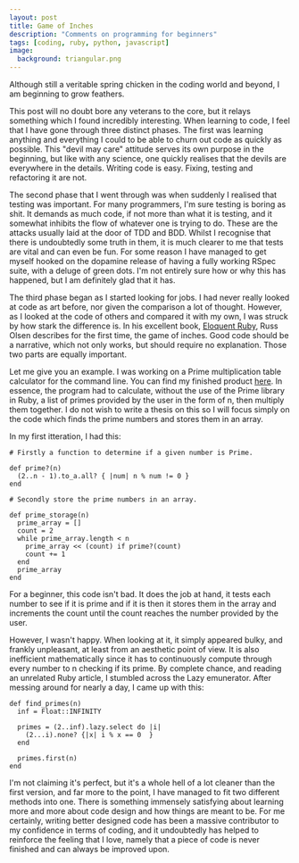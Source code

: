 ```yaml
---
layout: post
title: Game of Inches
description: "Comments on programming for beginners"
tags: [coding, ruby, python, javascript]
image:
  background: triangular.png
---
```


Although still a veritable spring chicken in the coding world and beyond, I am beginning to grow feathers.

This post will no doubt bore any veterans to the core, but it relays something which I found incredibly interesting. When learning to code, I feel that I have gone through three distinct phases. The first was learning anything and everything I could to be able to churn out code as quickly as possible. This "devil may care" attitude serves its own purpose in the beginning, but like with any science, one quickly realises that the devils are everywhere in the details. Writing code is easy. Fixing, testing and refactoring it are not. 

The second phase that I went through was when suddenly I realised that testing was important. For many programmers, I'm sure testing is boring as shit. It demands as much code, if not more than what it is testing, and it somewhat inhibits the flow of whatever one is trying to do. These are the attacks usually laid at the door of TDD and BDD. Whilst I recognise that there is undoubtedly some truth in them, it is much clearer to me that tests are vital and can even be fun. For some reason I have managed to get myself hooked on the dopamine release of having a fully working RSpec suite, with a deluge of green dots. I'm not entirely sure how or why this has happened, but I am definitely glad that it has.

The third phase began as I started looking for jobs. I had never really looked at code as art before, nor given the comparison a lot of thought. However, as I looked at the code of others and compared it with my own, I was struck by how stark the difference is. In his excellent book, [Eloquent Ruby](http://www.amazon.co.uk/Eloquent-Ruby-Addison-Wesley-Professional/dp/0321584104), Russ Olsen describes for the first time, the game of inches. Good code should be a narrative, which not only works, but should require no explanation. Those two parts are equally important. 

Let me give you an example. I was working on a Prime multiplication table calculator for the command line. You can find my finished product [here](https://github.com/askl56/PrimeTime). In essence, the program had to calculate, without the use of the Prime library in Ruby, a list of primes provided by the user in the form of n, then multiply them together. I do not wish to write a thesis on this so I will focus simply on the code which finds the prime numbers and stores them in an array.

In my first itteration, I had this:

```
# Firstly a function to determine if a given number is Prime.

def prime?(n)
  (2..n - 1).to_a.all? { |num| n % num != 0 }
end

# Secondly store the prime numbers in an array.

def prime_storage(n)
  prime_array = []
  count = 2
  while prime_array.length < n
    prime_array << (count) if prime?(count)
    count += 1
  end
  prime_array
end

```

For a beginner, this code isn't bad. It does the job at hand, it tests each number to see if it is prime and if it is then it stores them in the array and increments the count until the count reaches the number provided by the user. 

However, I wasn't happy. When looking at it, it simply appeared bulky, and frankly unpleasant, at least from an aesthetic point of view. It is also inefficient mathematically since it has to continuously compute through every number to n checking if its prime. By complete chance, and reading an unrelated Ruby article, I stumbled across the Lazy emunerator. After messing around for nearly a day, I came up with this:

```
def find_primes(n)
  inf = Float::INFINITY

  primes = (2..inf).lazy.select do |i|
    (2...i).none? {|x| i % x == 0  }
  end

  primes.first(n)
end

```

I'm not claiming it's perfect, but it's a whole hell of a lot cleaner than the first version, and far more to the point, I have managed to fit two different methods into one. There is something immensely satisfying about learning more and more about code design and how things are meant to be. For me certainly, writing better designed code has been a massive contributor to my confidence in terms of coding, and it undoubtedly has helped to reinforce the feeling that I love, namely that a piece of code is never finished and can always be improved upon.
